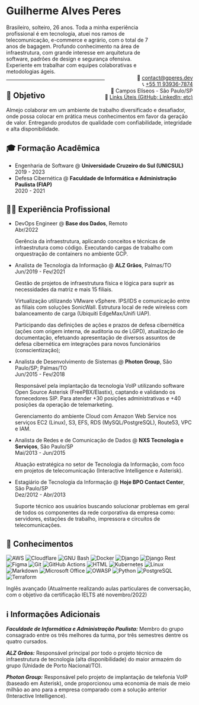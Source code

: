 # **Guilherme Alves Peres**

<style>
  #personal-resume{
    width: 400px
  }
  #personal-contacts{
    float: right;
    text-align: right;
  }
  div{
    display: inline-block;
  }
</style>

<div id="personal-resume">
  Brasileiro, solteiro, 26 anos. Toda a minha experiência profissional é em tecnologia, atuei nos ramos de telecomunicação, e-commerce e agrário, com o total de 7 anos de bagagem. Profundo conhecimento na área de infraestrutura, com grande interesse em arquitetura de software, padrões de design e segurança ofensiva. Experiente em trabalhar com equipes colaborativas e metodologias ágeis.
</div>
<div id="personal-contacts">
  📧 <a href="mailto:contact@gperes.dev">contact@gperes.dev</a>
    <br>
  📞 <a href="tel:+5511939367874">+55 11 93936-7874</a>
    <br>
    📍 Campos Elíseos - São Paulo/SP
    <br>
    🔗 <a href="https://allmylinks.com/guialvesp1">Links Úteis (GitHub; LinkedIn; etc)</a>
</div>

---

## 🎯 **Objetivo**

Almejo colaborar em um ambiente de trabalho diversificado e desafiador, onde possa colocar em prática meus conhecimentos em favor da geração de valor. Entregando produtos de qualidade com confiabilidade, integridade e alta disponibilidade.

<!--
Preencher de acordo com a vaga que vai enviar

(A empresa, precisa acreditar que você a conhece e está interessado em fazer parte, então personalize o máximo de acordo com a divulgação da vaga e característica da empresa.
Além do objetivo claro, você pode descrever lá nas informações adicionais suas habilidades de acordo com a missão, visão e valores da empresa)
-->

## 🎓 **Formação Acadêmica**

* Engenharia de Software @ **Universidade Cruzeiro do Sul (UNICSUL)**\
  2019 - 2023
* Defesa Cibernética @ **Faculdade de Informática e Administração Paulista (FIAP)**\
  2020 - 2021

## 👨‍💻 **Experiência Profissional**

* DevOps Engineer @ **Base dos Dados**, Remoto\
  Abr/2022

  Gerência da infraestrutura, aplicando conceitos e técnicas de infraestrutura como código. Executando cargas de trabalho com orquestração de containers no ambiente GCP.

* Analista de Tecnologia da Informação @ **ALZ Grãos**, Palmas/TO\
  Jun/2019 - Fev/2021

  Gestão de projetos de infraestrutura física e lógica para suprir as necessidades da matriz e mais 15 filiais.

  Virtualização utilizando VMware vSphere. IPS/IDS e comunicação entre as filiais com soluções SonicWall. Estrutura local de rede wireless com balanceamento de carga (Ubiquiti EdgeMax/Unifi UAP).

  Participando das definições de ações e prazos de defesa cibernética (ações com origem interna, de auditoria ou de LGPD), atualização de documentação, efetuando apresentação de diversos assuntos de defesa cibernética em integrações para novos funcionários (conscientização);

* Analista de Desenvolvimento de Sistemas @ **Photon Group**, São Paulo/SP; Palmas/TO\
  Jun/2015 - Fev/2018

  Responsável pela implantação da tecnologia VoIP utilizando software Open Source Asterisk (FreePBX/Elastix), captando e validando os fornecedores SIP. Para atender +30 posições administrativas e +40 posições da operação de telemarketing.

  Gerenciamento do ambiente Cloud com Amazon Web Service nos serviços EC2 (Linux), S3, EFS, RDS (MySQL/PostgreSQL), Route53, VPC e IAM.

* Analista de Redes e de Comunicação de Dados @ **NXS Tecnologia e Serviços**, São Paulo/SP\
  Mai/2013 - Jun/2015

  Atuação estratégica no setor de Tecnologia da Informação, com foco em projetos de telecomunicação (Interactive Intelligence e Asterisk).

* Estagiário de Tecnologia da Informação @ **Hoje BPO Contact Center**, São Paulo/SP\
  Dez/2012 - Abr/2013

  Suporte técnico aos usuários buscando solucionar problemas em geral de todos os componentes da rede corporativa da empresa como: servidores, estações de trabalho, impressora e circuítos de telecomunicações.

## 🧠 **Conhecimentos**

![AWS](https://img.shields.io/badge/Amazon_AWS-FF9900?style=for-the-badge&logo=amazonaws&logoColor=white)
![Cloudflare](https://img.shields.io/badge/Cloudflare-F38020?style=for-the-badge&logo=Cloudflare&logoColor=white)
![GNU Bash](https://img.shields.io/badge/GNU%20Bash-4EAA25?style=for-the-badge&logo=GNU%20Bash&logoColor=white)
![Docker](https://img.shields.io/badge/Docker-2CA5E0?style=for-the-badge&logo=docker&logoColor=white)
![Django](https://img.shields.io/badge/Django-092E20?style=for-the-badge&logo=django&logoColor=green)
![Django Rest](https://img.shields.io/badge/django%20rest-ff1709?style=for-the-badge&logo=django&logoColor=white)
![Figma](https://img.shields.io/badge/Figma-F24E1E?style=for-the-badge&logo=figma&logoColor=white)
![Git](https://img.shields.io/badge/GIT-E44C30?style=for-the-badge&logo=git&logoColor=white)
![GitHub Actions](https://img.shields.io/badge/GitHub_Actions-2088FF?style=for-the-badge&logo=github-actions&logoColor=white)
![HTML](https://img.shields.io/badge/HTML5-E34F26?style=for-the-badge&logo=html5&logoColor=white)
![Kubernetes](https://img.shields.io/badge/kubernetes-326ce5.svg?&style=for-the-badge&logo=kubernetes&logoColor=white)
![Linux](https://img.shields.io/badge/Linux-FCC624?style=for-the-badge&logo=linux&logoColor=black)
![Markdown](https://img.shields.io/badge/Markdown-000000?style=for-the-badge&logo=markdown&logoColor=white)
![Microsoft Office](https://img.shields.io/badge/Microsoft_Office-D83B01?style=for-the-badge&logo=microsoft-office&logoColor=white)
![OWASP](https://camo.githubusercontent.com/2b8d9afb5cf9def1e7d877cef888216f39a9145010bf53e9f5231404e64a2384/68747470733a2f2f696d672e736869656c64732e696f2f62616467652f4f574153502d3030303030303f7374796c653d666f722d7468652d6261646765266c6f676f3d6f77617370266c6f676f436f6c6f723d7768697465)
![Python](https://img.shields.io/badge/Python-FFD43B?style=for-the-badge&logo=python&logoColor=darkgreen)
![PostgreSQL](https://img.shields.io/badge/PostgreSQL-316192?style=for-the-badge&logo=postgresql&logoColor=white)
![Terraform](https://img.shields.io/badge/Terraform-7B42BC?style=for-the-badge&logo=terraform&logoColor=white)

Inglês avançado (Atualmente realizando aulas particulares de conversação, com o objetivo da certificação IELTS até novembro/2022)

## ℹ️ **Informações Adicionais**

***Faculdade de Informática e Administração Paulista:*** Membro do grupo consagrado entre os três melhores da turma, por três semestres dentre os quatro cursados.

***ALZ Grãos:*** Responsável principal por todo o projeto técnico de infraestrutura de tecnologia (alta disponibilidade) do maior armazém do grupo (Unidade de Porto Nacional/TO).

***Photon Group:*** Responsável pelo projeto de implantação de telefonia VoIP (baseado em Asterisk), onde proporcionou uma economia de mais de meio milhão ao ano para a empresa comparado com a solução anterior (Interactive Intelligence).
